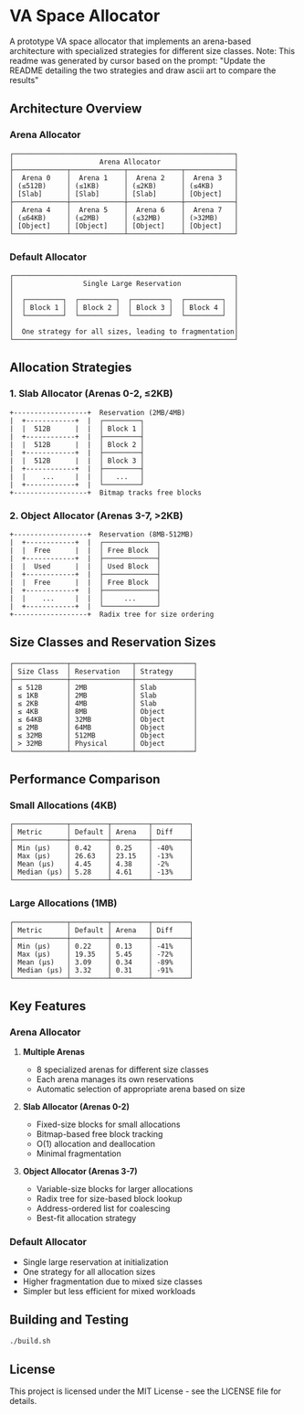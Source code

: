# VA Space Allocator

A prototype VA space allocator that implements an arena-based architecture with specialized strategies for different size classes.
Note: This readme was generated by cursor based on the prompt: "Update the README detailing the two strategies and draw ascii art to compare the results"

## Architecture Overview

### Arena Allocator
```
┌──────────────────────────────────────────────────────┐
│                     Arena Allocator                  │
├─────────────┬─────────────┬─────────────┬────────────┤
│  Arena 0    │  Arena 1    │  Arena 2    │  Arena 3   │
│ (≤512B)     │ (≤1KB)      │ (≤2KB)      │ (≤4KB)     │
│ [Slab]      │ [Slab]      │ [Slab]      │ [Object]   │
├─────────────┼─────────────┼─────────────┼────────────┤
│  Arena 4    │  Arena 5    │  Arena 6    │  Arena 7   │
│ (≤64KB)     │ (≤2MB)      │ (≤32MB)     │ (>32MB)    │
│ [Object]    │ [Object]    │ [Object]    │ [Object]   │
└─────────────┴─────────────┴─────────────┴────────────┘
```

### Default Allocator
```
┌──────────────────────────────────────────────────────┐
│                 Single Large Reservation             │
│                                                      │
│  ┌─────────┐  ┌─────────┐  ┌─────────┐  ┌─────────┐  │
│  │ Block 1 │  │ Block 2 │  │ Block 3 │  │ Block 4 │  │
│  └─────────┘  └─────────┘  └─────────┘  └─────────┘  │
│                                                      │
│  One strategy for all sizes, leading to fragmentation│
└──────────────────────────────────────────────────────┘
```

## Allocation Strategies

### 1. Slab Allocator (Arenas 0-2, ≤2KB)
```
+------------------+  Reservation (2MB/4MB)
|  +------------+  |  ┌─────────┐
|  |  512B      |  |  │ Block 1 │
|  +------------+  |  ├─────────┤
|  |  512B      |  |  │ Block 2 │
|  +------------+  |  ├─────────┤
|  |  512B      |  |  │ Block 3 │
|  +------------+  |  ├─────────┤
|  |    ...     |  |  │   ...   │
|  +------------+  |  └─────────┘
+------------------+  Bitmap tracks free blocks
```

### 2. Object Allocator (Arenas 3-7, >2KB)
```
+------------------+  Reservation (8MB-512MB)
|  +------------+  |  ┌─────────────┐
|  |  Free      |  |  │ Free Block  │
|  +------------+  |  ├─────────────┤
|  |  Used      |  |  │ Used Block  │
|  +------------+  |  ├─────────────┤
|  |  Free      |  |  │ Free Block  │
|  +------------+  |  ├─────────────┤
|  |    ...     |  |  │     ...     │
|  +------------+  |  └─────────────┘
+------------------+  Radix tree for size ordering
```

## Size Classes and Reservation Sizes

```
┌─────────────┬───────────────┬──────────────┐
│ Size Class  │ Reservation   │ Strategy     │
├─────────────┼───────────────┼──────────────┤
│ ≤ 512B      │ 2MB           │ Slab         │
│ ≤ 1KB       │ 2MB           │ Slab         │
│ ≤ 2KB       │ 4MB           │ Slab         │
│ ≤ 4KB       │ 8MB           │ Object       │
│ ≤ 64KB      │ 32MB          │ Object       │
│ ≤ 2MB       │ 64MB          │ Object       │
│ ≤ 32MB      │ 512MB         │ Object       │
│ > 32MB      │ Physical      │ Object       │
└─────────────┴───────────────┴──────────────┘
```

## Performance Comparison

### Small Allocations (4KB)
```
┌─────────────┬─────────┬─────────┬─────────┐
│ Metric      │ Default │ Arena   │ Diff    │
├─────────────┼─────────┼─────────┼─────────┤
│ Min (μs)    │ 0.42    │ 0.25    │ -40%    │
│ Max (μs)    │ 26.63   │ 23.15   │ -13%    │
│ Mean (μs)   │ 4.45    │ 4.38    │ -2%     │
│ Median (μs) │ 5.28    │ 4.61    │ -13%    │
└─────────────┴─────────┴─────────┴─────────┘
```

### Large Allocations (1MB)
```
┌─────────────┬─────────┬─────────┬─────────┐
│ Metric      │ Default │ Arena   │ Diff    │
├─────────────┼─────────┼─────────┼─────────┤
│ Min (μs)    │ 0.22    │ 0.13    │ -41%    │
│ Max (μs)    │ 19.35   │ 5.45    │ -72%    │
│ Mean (μs)   │ 3.09    │ 0.34    │ -89%    │
│ Median (μs) │ 3.32    │ 0.31    │ -91%    │
└─────────────┴─────────┴─────────┴─────────┘
```

## Key Features

### Arena Allocator
1. **Multiple Arenas**
   - 8 specialized arenas for different size classes
   - Each arena manages its own reservations
   - Automatic selection of appropriate arena based on size

2. **Slab Allocator (Arenas 0-2)**
   - Fixed-size blocks for small allocations
   - Bitmap-based free block tracking
   - O(1) allocation and deallocation
   - Minimal fragmentation

3. **Object Allocator (Arenas 3-7)**
   - Variable-size blocks for larger allocations
   - Radix tree for size-based block lookup
   - Address-ordered list for coalescing
   - Best-fit allocation strategy

### Default Allocator
- Single large reservation at initialization
- One strategy for all allocation sizes
- Higher fragmentation due to mixed size classes
- Simpler but less efficient for mixed workloads

## Building and Testing

```bash
./build.sh
```

## License

This project is licensed under the MIT License - see the LICENSE file for details.